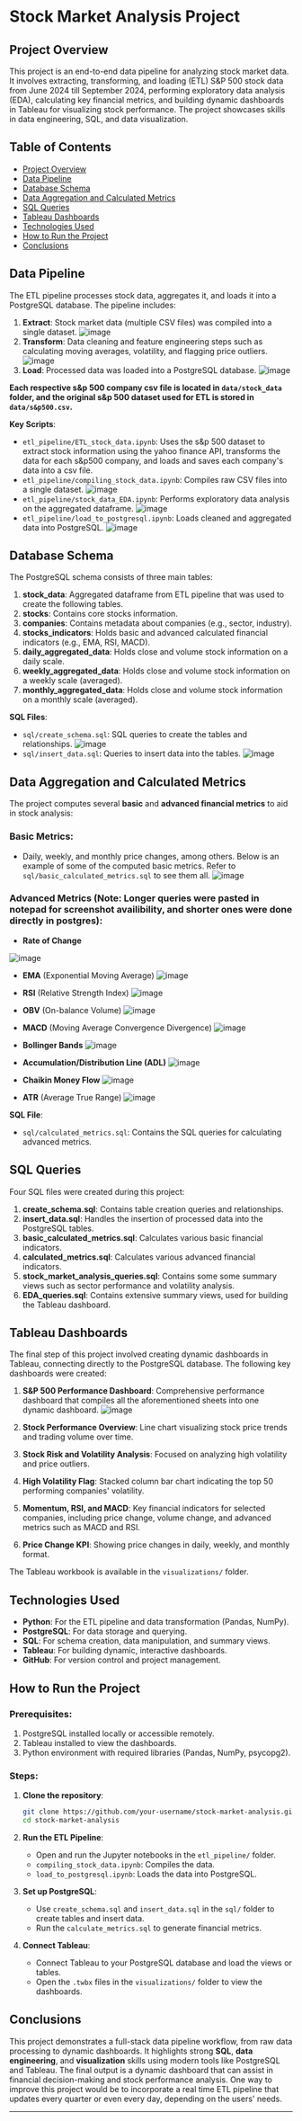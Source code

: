 # Stock Market Analysis Project

## Project Overview
This project is an end-to-end data pipeline for analyzing stock market data. It involves extracting, transforming, and loading (ETL) S&P 500 stock data from June 2024 till September 2024, performing exploratory data analysis (EDA), calculating key financial metrics, and building dynamic dashboards in Tableau for visualizing stock performance. The project showcases skills in data engineering, SQL, and data visualization.

## Table of Contents
- [Project Overview](#project-overview)
- [Data Pipeline](#data-pipeline)
- [Database Schema](#database-schema)
- [Data Aggregation and Calculated Metrics](#data-aggregation-and-calculated-metrics)
- [SQL Queries](#sql-queries)
- [Tableau Dashboards](#tableau-dashboards)
- [Technologies Used](#technologies-used)
- [How to Run the Project](#how-to-run-the-project)
- [Conclusions](#conclusions)

## Data Pipeline

The ETL pipeline processes stock data, aggregates it, and loads it into a PostgreSQL database. The pipeline includes:

1. **Extract**: Stock market data (multiple CSV files) was compiled into a single dataset.
![image](https://github.com/user-attachments/assets/9cee21ab-a0fe-4e35-80a6-6e4bbbb54a8f)
2. **Transform**: Data cleaning and feature engineering steps such as calculating moving averages, volatility, and flagging price outliers.
![image](https://github.com/user-attachments/assets/7caf0735-2ca9-4181-a262-092885a598b4)
3. **Load**: Processed data was loaded into a PostgreSQL database.
![image](https://github.com/user-attachments/assets/a6d7e9b2-91f1-400c-9c8c-c2bc96fa6b5e)

**Each respective s&p 500 company csv file is located in  `data/stock_data` folder, and the original s&p 500 dataset used for ETL is stored in `data/s&p500.csv`.**

**Key Scripts**:
- `etl_pipeline/ETL_stock_data.ipynb`: Uses the s&p 500 dataset to extract stock information using the yahoo finance API, transforms the data for each s&p500 company, and loads and saves each company's data into a csv file.
- `etl_pipeline/compiling_stock_data.ipynb`: Compiles raw CSV files into a single dataset.
![image](https://github.com/user-attachments/assets/d4f1836d-51ee-4f3b-b74d-ac864dea06c4)
- `etl_pipeline/stock_data_EDA.ipynb`: Performs exploratory data analysis on the aggregated dataframe.
![image](https://github.com/user-attachments/assets/d78e5a83-e810-4fec-932b-c667c07bfc71)
- `etl_pipeline/load_to_postgresql.ipynb`: Loads cleaned and aggregated data into PostgreSQL.
![image](https://github.com/user-attachments/assets/5a453c39-ec4c-44f6-bd45-75f989fbd5de)


## Database Schema

The PostgreSQL schema consists of three main tables:

1. **stock_data**: Aggregated dataframe from ETL pipeline that was used to create the following tables.
2. **stocks**: Contains core stocks information.
3. **companies**: Contains metadata about companies (e.g., sector, industry).
4. **stocks_indicators**: Holds basic and advanced calculated financial indicators (e.g., EMA, RSI, MACD).
5. **daily_aggregated_data**: Holds close and volume stock information on a daily scale.
6. **weekly_aggregated_data**: Holds close and volume stock information on a weekly scale (averaged).
7. **monthly_aggregated_data**: Holds close and volume stock information on a monthly scale (averaged).


**SQL Files**:
- `sql/create_schema.sql`: SQL queries to create the tables and relationships.
 ![image](https://github.com/user-attachments/assets/95ebf931-df96-4e7c-8c98-ac776c9f3567)
- `sql/insert_data.sql`: Queries to insert data into the tables.
![image](https://github.com/user-attachments/assets/7fce92d9-d6c7-477b-ba22-ced6fb3723a5)


## Data Aggregation and Calculated Metrics

The project computes several **basic** and **advanced financial metrics** to aid in stock analysis:

### Basic Metrics:
- Daily, weekly, and monthly price changes, among others. Below is an example of some of the computed basic metrics. Refer to `sql/basic_calculated_metrics.sql` to see them all.
![image](https://github.com/user-attachments/assets/537e5a73-7fa1-470f-88d1-ca19dff25621)

### Advanced Metrics (Note: Longer queries were pasted in notepad for screenshot availibility, and shorter ones were done directly in postgres):
- **Rate of Change**



![image](https://github.com/user-attachments/assets/6a72b998-5521-4ddd-865f-b6df01f3921c)

- **EMA** (Exponential Moving Average)
![image](https://github.com/user-attachments/assets/af37512b-3305-420e-86ef-2606e03f5dba)

- **RSI** (Relative Strength Index)
![image](https://github.com/user-attachments/assets/848d8845-ec53-44b8-924f-df9ff40e5684)

- **OBV** (On-balance Volume)
![image](https://github.com/user-attachments/assets/6b50b82d-1e39-41b4-8fbc-6a7e7f806ca1)

- **MACD** (Moving Average Convergence Divergence)
![image](https://github.com/user-attachments/assets/89dd4d2d-8572-417e-a128-d44aef20d0d3)

- **Bollinger Bands**
![image](https://github.com/user-attachments/assets/eb0f431d-224a-4b36-ab3f-817bdf249b04)

- **Accumulation/Distribution Line (ADL)**
![image](https://github.com/user-attachments/assets/1b432af0-fd7b-4776-bb8c-1dda40b0c148)

- **Chaikin Money Flow**
![image](https://github.com/user-attachments/assets/641e4223-4084-4ee8-8f21-846aee9af046)

- **ATR** (Average True Range)
![image](https://github.com/user-attachments/assets/3bc0836e-8e37-42a9-bf1e-cd52edfcda59)



**SQL File**:
- `sql/calculated_metrics.sql`: Contains the SQL queries for calculating advanced metrics.

## SQL Queries

Four SQL files were created during this project:

1. **create_schema.sql**: Contains table creation queries and relationships.
2. **insert_data.sql**: Handles the insertion of processed data into the PostgreSQL tables.
3. **basic_calculated_metrics.sql**: Calculates various basic financial indicators.
4. **calculated_metrics.sql**: Calculates various advanced financial indicators.
5. **stock_market_analysis_queries.sql**: Contains some some summary views such as sector performance and volatility analysis.
6. **EDA_queries.sql**:  Contains extensive summary views, used for building the Tableau dashboard.


## Tableau Dashboards

The final step of this project involved creating dynamic dashboards in Tableau, connecting directly to the PostgreSQL database. The following key dashboards were created:

1. **S&P 500 Performance Dashboard**: Comprehensive performance dashboard that compiles all the aforementioned sheets into one dynamic dashboard.
![image](https://github.com/user-attachments/assets/4da66e14-4f2e-4662-84b1-fca38ee85058)

3. **Stock Performance Overview**: Line chart visualizing stock price trends and trading volume over time.
4. **Stock Risk and Volatility Analysis**: Focused on analyzing high volatility and price outliers.
5. **High Volatility Flag**: Stacked column bar chart indicating the top 50 performing companies' volatility.
6. **Momentum, RSI, and MACD**: Key financial indicators for selected companies, including price change, volume change, and advanced metrics such as MACD and RSI.
7. **Price Change KPI**: Showing price changes in daily, weekly, and monthly format.

The Tableau workbook is available in the `visualizations/` folder.

## Technologies Used

- **Python**: For the ETL pipeline and data transformation (Pandas, NumPy).
- **PostgreSQL**: For data storage and querying.
- **SQL**: For schema creation, data manipulation, and summary views.
- **Tableau**: For building dynamic, interactive dashboards.
- **GitHub**: For version control and project management.

## How to Run the Project

### Prerequisites:
1. PostgreSQL installed locally or accessible remotely.
2. Tableau installed to view the dashboards.
3. Python environment with required libraries (Pandas, NumPy, psycopg2).

### Steps:
1. **Clone the repository**:
    ```bash
    git clone https://github.com/your-username/stock-market-analysis.git
    cd stock-market-analysis
    ```
2. **Run the ETL Pipeline**:
   - Open and run the Jupyter notebooks in the `etl_pipeline/` folder.
   - `compiling_stock_data.ipynb`: Compiles the data.
   - `load_to_postgresql.ipynb`: Loads the data into PostgreSQL.

3. **Set up PostgreSQL**:
   - Use `create_schema.sql` and `insert_data.sql` in the `sql/` folder to create tables and insert data.
   - Run the `calculate_metrics.sql` to generate financial metrics.
   
4. **Connect Tableau**:
   - Connect Tableau to your PostgreSQL database and load the views or tables.
   - Open the `.twbx` files in the `visualizations/` folder to view the dashboards.

## Conclusions

This project demonstrates a full-stack data pipeline workflow, from raw data processing to dynamic dashboards. It highlights strong **SQL**, **data engineering**, and **visualization** skills using modern tools like PostgreSQL and Tableau. The final output is a dynamic dashboard that can assist in financial decision-making and stock performance analysis. One way to improve this project would be to incorporate a real time ETL pipeline that updates every quarter or even every day, depending on the users' needs.

---

